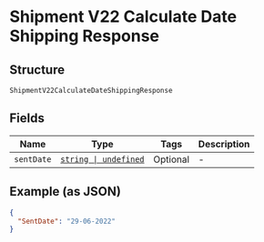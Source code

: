 
# Shipment V22 Calculate Date Shipping Response

## Structure

`ShipmentV22CalculateDateShippingResponse`

## Fields

| Name | Type | Tags | Description |
|  --- | --- | --- | --- |
| `sentDate` | [`string \| undefined`](../../doc/models/string-enum.md) | Optional | - |

## Example (as JSON)

```json
{
  "SentDate": "29-06-2022"
}
```

